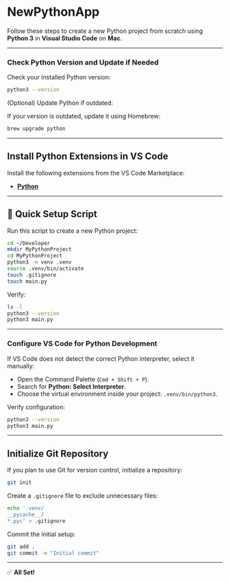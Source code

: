 # NewPythonApp

Follow these steps to create a new Python project from scratch using **Python 3** in **Visual Studio Code** on **Mac**.

---

### Check Python Version and Update if Needed

Check your installed Python version:
```bash
python3 --version
```
(Optional) Update Python if outdated:

If your version is outdated, update it using Homebrew:
```bash
brew upgrade python
```

---

## Install Python Extensions in VS Code

Install the following extensions from the VS Code Marketplace:

- **[Python](https://marketplace.visualstudio.com/items?itemName=ms-python.python)**


---

## 🚀 Quick Setup Script
Run this script to create a new Python project:
```bash
cd ~/Developer            
mkdir MyPythonProject     
cd MyPythonProject      
python3 -m venv .venv    
source .venv/bin/activate
touch .gitignore
touch main.py
```

Verify:

```bash
ls -l
python3 --version
python3 main.py
```

---

### Configure VS Code for Python Development
If VS Code does not detect the correct Python interpreter, select it manually:
- Open the Command Palette (`Cmd + Shift + P`).
- Search for **Python: Select Interpreter**.
- Choose the virtual environment inside your project: `.venv/bin/python3`.

Verify configuration:

```bash
python3 --version
python3 main.py
```

---

## Initialize Git Repository
If you plan to use Git for version control, initialize a repository:
```bash
git init
```
Create a `.gitignore` file to exclude unnecessary files:
```bash
echo '.venv/
__pycache__/
*.pyc' > .gitignore
```
Commit the initial setup:
```bash
git add .
git commit -m "Initial commit"
```

---

✅ **All Set!**
